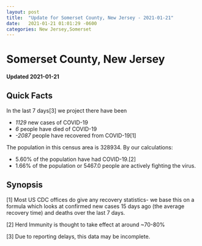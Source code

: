 ```yaml
---
layout: post
title:  "Update for Somerset County, New Jersey - 2021-01-21"
date:   2021-01-21 01:01:29 -0600
categories: New Jersey,Somerset
---
```


# Somerset County, New Jersey
#### Updated 2021-01-21

## Quick Facts

In the last 7 days[3] we project there have been
- *1129* new cases of COVID-19
- *6* people have died of COVID-19
- *-2087* people have recovered from COVID-19[1]

The population in this census area is 328934. By our calculations:
- 5.60% of the population have had COVID-19.[2]
- 1.66% of the population or 5467.0 people are actively fighting the virus.

## Synopsis




[1] Most US CDC offices do give any recovery statistics- we base this on a formula which looks at confirmed new cases
15 days ago (the average recovery time) and deaths over the last 7 days.

[2] Herd Immunity is thought to take effect at around ~70-80%

[3] Due to reporting delays, this data may be incomplete.
 
    